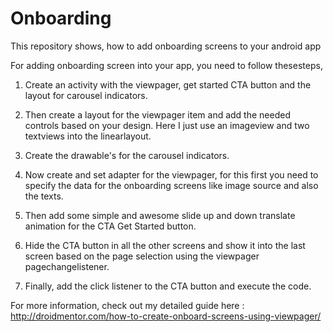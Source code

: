 # Onboarding

This repository shows, how to add onboarding screens to your android app

For adding onboarding screen into your app, you need to follow thesesteps,

1. Create an activity with the viewpager, get started CTA button and the layout for carousel indicators.

2. Then create a layout for the viewpager item and add the needed controls based on your design. Here I just use an imageview and two textviews into the linearlayout.

3. Create the drawable's for the carousel indicators.

4. Now create and set adapter for the viewpager, for this first you need to specify the data for the onboarding screens like image source and also the texts.

5. Then add some simple and awesome slide up and down translate animation for the CTA Get Started button.

6. Hide the CTA button in all the other screens and show it into the last screen based on the page selection using the viewpager pagechangelistener.

7. Finally, add the click listener to the CTA button and execute the code.

For more information, check out my detailed guide here : http://droidmentor.com/how-to-create-onboard-screens-using-viewpager/
